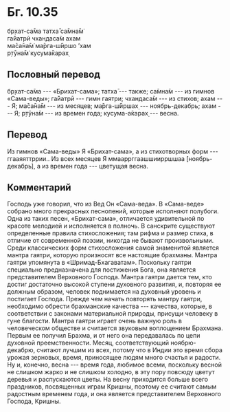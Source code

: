 # Бг. 10.35
бр̣хат-са̄ма татха̄ са̄мна̄м̇<br/>
га̄йатрӣ чхандаса̄м ахам<br/>
ма̄са̄на̄м̇ ма̄рга-ш́ӣршо ’хам<br/>
р̣тӯна̄м̇ кусума̄карах̣
## Пословный перевод

бр̣хат-са̄ма --- «Брихат-сама»; татха̄ --- также; са̄мна̄м --- из гимнов
«Сама-веды»; га̄йатрӣ --- гимн гаятри; чхандаса̄м --- из стихов; ахам ---
Я; ма̄са̄на̄м --- из месяцев; ма̄рга-ш́ӣршах̣ --- ноябрь-декабрь; ахам --- Я;
р̣тӯна̄м --- из времен года; кусума-а̄карах̣ --- весна.

## Перевод

Из гимнов «Сама-веды» Я «Брихат-сама», а из стихотворных форм ---
ггааяяттррии.. Из всех месяцев Я ммааррггаашшиирршшаа
\[ноябрь-декабрь\], а из времен года --- цветущая весна.

## Комментарий

Господь уже говорил, что из Вед Он «Сама-веда». В «Сама-веде» собрано
много прекрасных песнопений, которые исполняют полубоги. Одна из таких
песен, «Брихат-сама», отличается удивительной по красоте мелодией и
исполняется в полночь. В санскрите существуют определенные правила
стихосложения; там рифма и размер стиха, в отличие от современной
поэзии, никогда не бывают произвольными. Среди классических форм
стихосложения самой знаменитой является мантра гаятри, которую
произносят все настоящие брахманы. Мантра гаятри упомянута в
«Шримад-Бхагаватам». Поскольку гаятри специально предназначена для
постижения Бога, она является представителем Верховного Господа. Мантра
гаятри дается тем, кто достиг достаточно высокой ступени духовного
развития, и, повторяя ее должным образом, человек поднимается на
духовный уровень и постигает Господа. Прежде чем начать повторять мантру
гаятри, необходимо обрести брахманские качества --- качества, которые, в
соответствии с законами материальной природы, присущи человеку в гуне
благости. Мантра гаятри играет очень важную роль в человеческом обществе
и считается звуковым воплощением Брахмана. Первым ее получил Брахма, и
от него она передавалась по цепи духовной преемственности. Месяц,
соответствующий ноябрю-декабрю, считают лучшим из всех, потому что в
Индии это время сбора урожая зерновых, время, приносящее людям много
счастья и радости. Ну и, конечно, весна --- время года, любимое всеми,
поскольку весной не слишком жарко и не слишком холодно, в эту пору
повсюду цветут деревья и распускаются цветы. На весну приходится больше
всего праздников, посвященных играм Кришны, поэтому ее считают самым
радостным временем года, и она является представителем Верховного
Господа, Кришны.
